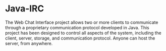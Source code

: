 # Java-IRC
The Web Chat Interface project allows two or more clients to communicate through a proprietary communication protocol developed in Java. This project has been designed to control all aspects of the system, including the client, server, storage, and communication protocol. Anyone can host the server, from anywhere.

